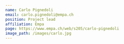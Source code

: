 ```yaml
---
name: Carlo Pignedoli
email: carlo.pignedoli@empa.ch
position: Project lead
affiliation: Empa
page: https://www.empa.ch/web/s205/carlo-pignedoli
image_path: /images/carlo.jpg
---
```

